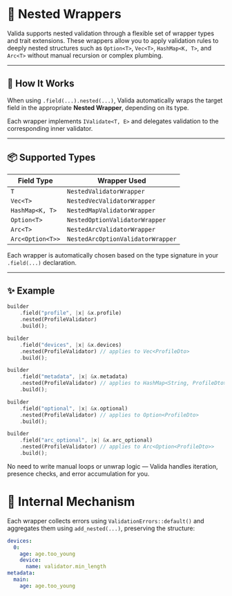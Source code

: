 # 🧱 Nested Wrappers

Valida supports nested validation through a flexible set of wrapper types and trait extensions. These wrappers allow you to apply validation rules to deeply nested structures such as `Option<T>`, `Vec<T>`, `HashMap<K, T>`, and `Arc<T>` without manual recursion or complex plumbing.

---

## 🧩 How It Works

When using `.field(...).nested(...)`, Valida automatically wraps the target field in the appropriate **Nested Wrapper**, depending on its type.

Each wrapper implements `IValidate<T, E>` and delegates validation to the corresponding inner validator.

---

## 📦 Supported Types

| Field Type           | Wrapper Used                         |
|----------------------|--------------------------------------|
| `T`                  | `NestedValidatorWrapper`             |
| `Vec<T>`             | `NestedVecValidatorWrapper`          |
| `HashMap<K, T>`      | `NestedMapValidatorWrapper`          |
| `Option<T>`          | `NestedOptionValidatorWrapper`       |
| `Arc<T>`             | `NestedArcValidatorWrapper`          |
| `Arc<Option<T>>`     | `NestedArcOptionValidatorWrapper`    |

Each wrapper is automatically chosen based on the type signature in your `.field(...)` declaration.

---

## ✨ Example

```rust
builder
    .field("profile", |x| &x.profile)
    .nested(ProfileValidator)
    .build();

builder
    .field("devices", |x| &x.devices)
    .nested(ProfileValidator) // applies to Vec<ProfileDto>
    .build();

builder
    .field("metadata", |x| &x.metadata)
    .nested(ProfileValidator) // applies to HashMap<String, ProfileDto>
    .build();

builder
    .field("optional", |x| &x.optional)
    .nested(ProfileValidator) // applies to Option<ProfileDto>
    .build();

builder
    .field("arc_optional", |x| &x.arc_optional)
    .nested(ProfileValidator) // applies to Arc<Option<ProfileDto>>
    .build();
```

No need to write manual loops or unwrap logic — Valida handles iteration, presence checks, and error accumulation for you.


# 🧠 Internal Mechanism

Each wrapper collects errors using `ValidationErrors::default()` and aggregates them using `add_nested(...)`, preserving the structure:

```yaml
devices:
  0:
    age: age.too_young
    device:
      name: validator.min_length
metadata:
  main:
    age: age.too_young
```